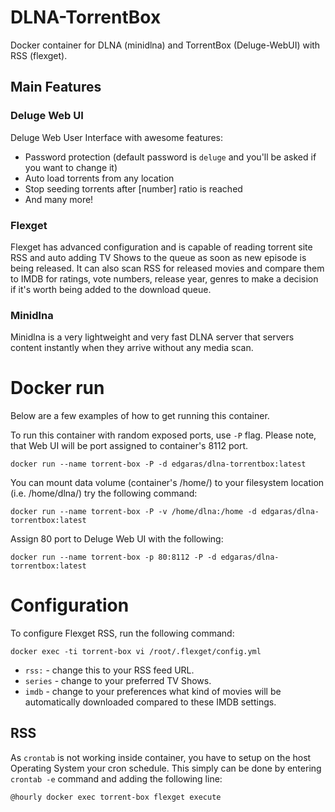 # DLNA-TorrentBox
Docker container for DLNA (minidlna) and TorrentBox (Deluge-WebUI) with RSS (flexget).

## Main Features

### Deluge Web UI
Deluge Web User Interface with awesome features:
* Password protection (default password is ``deluge`` and you'll be asked if you want to change it)
* Auto load torrents from any location
* Stop seeding torrents after [number] ratio is reached
* And many more!

### Flexget 
Flexget has advanced configuration and is capable of reading torrent site RSS and auto adding TV Shows to the queue as soon as new episode is being released. It can also scan RSS for released movies and compare them to IMDB for ratings, vote numbers, release year, genres to make a decision if it's worth being added to the download queue.

### Minidlna
Minidlna is a very lightweight and very fast DLNA server that servers content instantly when they arrive without any media scan.

# Docker run

Below are a few examples of how to get running this container.

To run this container with random exposed ports, use ``-P`` flag. Please note, that Web UI will be port assigned to container's 8112 port.

    docker run --name torrent-box -P -d edgaras/dlna-torrentbox:latest

You can mount data volume (container's /home/) to your filesystem location (i.e. /home/dlna/) try the following command:

    docker run --name torrent-box -P -v /home/dlna:/home -d edgaras/dlna-torrentbox:latest

Assign 80 port to Deluge Web UI with the following:

    docker run --name torrent-box -p 80:8112 -P -d edgaras/dlna-torrentbox:latest

# Configuration
To configure Flexget RSS, run the following command:

    docker exec -ti torrent-box vi /root/.flexget/config.yml

* ``rss:`` - change this to your RSS feed URL.
* ``series`` - change to your preferred TV Shows.
* ``imdb`` - change to your preferences what kind of movies will be automatically downloaded compared to these IMDB settings.
 
## RSS

As ``crontab`` is not working inside container, you have to setup on the host Operating System your cron schedule. This simply can be done by entering ``crontab -e`` command and adding the following line:

    @hourly docker exec torrent-box flexget execute


